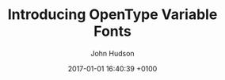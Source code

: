 ---
layout: post
title: "Introducing OpenType Variable Fonts"
date: 2017-01-01 16:40:39 +0100
categories: article
author: John Hudson
publisher:  Medium
publicationDate: 2016
link: https://medium.com/@tiro/https-medium-com-tiro-introducing-opentype-variable-fonts-12ba6cd2369#.94v2uf2wl
---